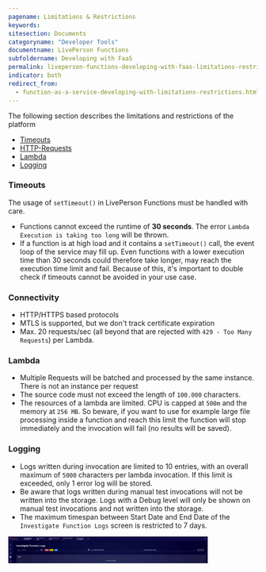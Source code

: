 ```yaml
---
pagename: Limitations & Restrictions
keywords:
sitesection: Documents
categoryname: "Developer Tools"
documentname: LivePerson Functions
subfoldername: Developing with FaaS
permalink: liveperson-functions-developing-with-faas-limitations-restrictions.html
indicator: both
redirect_from:
  - function-as-a-service-developing-with-limitations-restrictions.html
---
```


The following section describes the limitations and restrictions of the platform

- [Timeouts](#timeouts)
- [HTTP-Requests](#http-requests)
- [Lambda](#lambda)
- [Logging](#logging)

### Timeouts

The usage of `setTimeout()` in LivePerson Functions must be handled with care.

* Functions cannot exceed the runtime of **30 seconds**. The error `Lambda Execution is taking too long` will be thrown.
* If a function is at high load and it contains a `setTimeout()` call, the event loop of the service may fill up. Even functions with a lower execution time than 30 seconds could therefore take longer, may reach the execution time limit and fail. Because of this, it's important to double check if timeouts cannot be avoided in your use case.

### Connectivity

* HTTP/HTTPS based protocols
* MTLS is supported, but we don't track certificate expiration
* Max. 20 requests/sec (all beyond that are rejected with `429 - Too Many Requests`) per Lambda.

### Lambda

* Multiple Requests will be batched and processed by the same instance. There is not an instance per request
* The source code must not exceed the length of `100.000` characters.
* The resources of a lambda are limited. CPU is capped at `500m` and the memory at `256 MB`. So beware, if you want to use for example large file processing inside a function and reach this limit the function will stop immediately and the invocation will fail (no results will be saved).

### Logging

* Logs written during invocation are limited to 10 entries, with an overall maximum of `5000` characters per lambda invocation. If this limit is exceeded, only 1 error log will be stored.
* Be aware that logs written during manual test invocations will not be written into the storage. Logs with a Debug level will only be shown on manual test invocations and not written into the storage.
* The maximum timespan between Start Date and End Date of the `Investigate Function Logs` screen is restricted to 7 days.

<img src="img/faas-limitations-investigate-logs.jpg" alt="LivePerson Functions Logs" style="width:80%;"/>